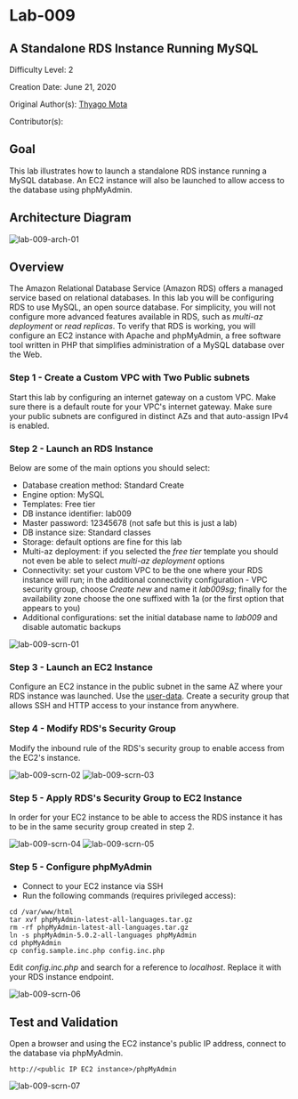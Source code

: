 # Lab-009

## A Standalone RDS Instance Running MySQL

Difficulty Level: 2

Creation Date: June 21, 2020

Original Author(s): [Thyago Mota](https://github.com/thyagomota)

Contributor(s):

## Goal
This lab illustrates how to launch a standalone RDS instance running a MySQL database. An EC2 instance will also be launched to allow access to the database using phpMyAdmin.

## Architecture Diagram

![lab-009-arch-01](images/lab-009-arch-01.png)

## Overview
The Amazon Relational Database Service (Amazon RDS) offers a managed service based on relational databases.  In this lab you will be configuring RDS to use MySQL, an open source database. For simplicity, you will not configure more advanced features available in RDS, such as *multi-az deployment* or *read replicas*. To verify that RDS is working, you will configure an EC2 instance with Apache and phpMyAdmin, a free software tool written in PHP that simplifies administration of a MySQL database over the Web.

### Step 1 - Create a Custom VPC with Two Public subnets

Start this lab by configuring an internet gateway on a custom VPC. Make sure there is a default route for your VPC's internet gateway. Make sure your public subnets are configured in distinct AZs and that auto-assign IPv4 is enabled.

### Step 2 - Launch an RDS Instance

Below are some of the main options you should select:
* Database creation method: Standard Create
* Engine option: MySQL
* Templates: Free tier
* DB instance identifier: lab009
* Master password: 12345678 (not safe but this is just a lab)
* DB instance size: Standard classes
* Storage: default options are fine for this lab
* Multi-az deployment: if you selected the *free tier* template you should not even be able to select *multi-az deployment* options
* Connectivity: set your custom VPC to be the one where your RDS instance will run; in the additional connectivity configuration - VPC security group, choose *Create new* and name it *lab009sg*; finally for the availability zone choose the one suffixed with 1a (or the first option that appears to you)
* Additional configurations: set the initial database name to *lab009* and disable automatic backups

![lab-009-scrn-01](images/lab-009-scrn-01.png)

### Step 3 - Launch an EC2 Instance

Configure an EC2 instance in the public subnet in the same AZ where your RDS instance was launched. Use the [user-data](files/user-data.sh). Create a security group that allows SSH and HTTP access to your instance from anywhere.

### Step 4 - Modify RDS's Security Group

Modify the inbound rule of the RDS's security group to enable access from the EC2's instance.

![lab-009-scrn-02](images/lab-009-scrn-02.png)
![lab-009-scrn-03](images/lab-009-scrn-03.png)

### Step 5 - Apply RDS's Security Group to EC2 Instance

In order for your EC2 instance to be able to access the RDS instance it has to be in the same security group created in step 2.

![lab-009-scrn-04](images/lab-009-scrn-04.png)
![lab-009-scrn-05](images/lab-009-scrn-05.png)

### Step 5 - Configure phpMyAdmin

* Connect to your EC2 instance via SSH
* Run the following commands (requires privileged access):

```
cd /var/www/html
tar xvf phpMyAdmin-latest-all-languages.tar.gz
rm -rf phpMyAdmin-latest-all-languages.tar.gz
ln -s phpMyAdmin-5.0.2-all-languages phpMyAdmin
cd phpMyAdmin
cp config.sample.inc.php config.inc.php
```

Edit *config.inc.php* and search for a reference to *localhost*. Replace it with your RDS instance endpoint.

![lab-009-scrn-06](images/lab-009-scrn-06.png)

## Test and Validation

Open a browser and using the EC2 instance's public IP address, connect to the database via phpMyAdmin.

```
http://<public IP EC2 instance>/phpMyAdmin
```

![lab-009-scrn-07](images/lab-009-scrn-07.png)
